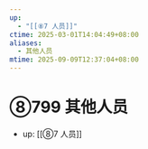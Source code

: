```yaml
---
up:
  - "[[⑧7 人员]]"
ctime: 2025-03-01T14:04:49+08:00
aliases:
  - 其他人员
mtime: 2025-09-09T12:37:04+08:00
---
```


# ⑧799 其他人员

- up: [[⑧7 人员]]
